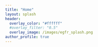 ```yaml
---
title: "Home"
layout: splash
header:
  overlay_color: "#ffffff"
  #overlay_filter: "0.5"
  overlay_image: /images/egfr_splash.png
author_profile: true
--- 
```

